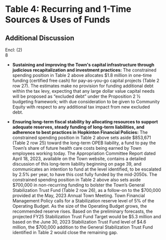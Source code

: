 # Table 4: Recurring and 1-Time Sources & Uses of Funds
## Additional Discussion


Encl: (2)  
8
- **Sustaining and improving the Town's capital infrastructure through judicious recapitalization and investment practices:** The constrained spending position in Table 2 above allocates $1.8 million in one-time funding (certified free cash) for pay-as-you-go capital projects (Table 2 row 27). The estimates make no provision for funding additional debt within the tax levy, expecting that any large dollar value capital needs will be proposed as “excluded debt” under the Proposition 2 ½ budgeting framework; with due consideration to be given to Community Equity with respect to any additional tax impact from new excluded debt.

- **Ensuring long-term fiscal stability by allocating resources to support adequate reserves, steady funding of long-term liabilities, and adherence to best practices in Hopkinton Financial Policies:** The constrained spending position in Table 2 above sets aside $853,671 (Table 2 row 25) toward the long-term OPEB liability, a fund to pay the Town’s share of future health care costs being earned by Town employees working today. The Appropriation Committee Report dated April 18, 2023, available on the Town website, contains a detailed discussion of this long-term liability beginning on page 39, and communicates an intention to fund at the level identified, to be escalated by 2.5% per year, to have this cost fully funded by the mid-2050s. The constrained spending position in Table 2 above also sets aside $700,000 in non-recurring funding to bolster the Town’s General Stabilization Trust Fund (Table 2 row 26), as a follow-on to the $700,000 provided at the May, 2023 Annual Town Meeting. Town Financial Management Policy calls for a Stabilization reserve level of 5% of the Operating Budget. As the size of the Operating Budget grows, the recommended reserve rises. Based on the preliminary forecasts, the projected FY25 Stabilization Trust Fund Target would be $5.3 million and based on the June 30, 2023 Stabilization Trust Fund level of $4.6 million, the $700,000 addition to the General Stabilization Trust Fund identified in Table 2 would close the remaining gap.